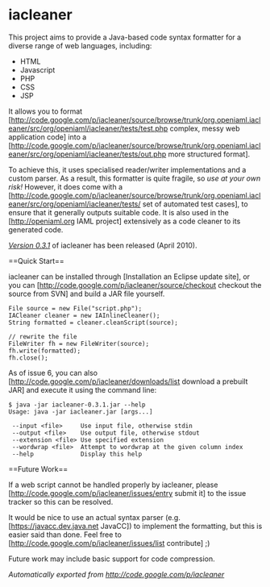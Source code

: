 # iacleaner

This project aims to provide a Java-based code syntax formatter for a diverse range of web languages, including:

* HTML
* Javascript
* PHP
* CSS
* JSP

It allows you to format [http://code.google.com/p/iacleaner/source/browse/trunk/org.openiaml.iacleaner/src/org/openiaml/iacleaner/tests/test.php complex, messy web application code] into a [http://code.google.com/p/iacleaner/source/browse/trunk/org.openiaml.iacleaner/src/org/openiaml/iacleaner/tests/out.php more structured format].

To achieve this, it uses specialised reader/writer implementations and a custom parser. As a result, this formatter is quite fragile, so _use at your own risk!_ However, it does come with a [http://code.google.com/p/iacleaner/source/browse/trunk/org.openiaml.iacleaner/src/org/openiaml/iacleaner/tests/ set of automated test cases], to ensure that it generally outputs suitable code. It is also used in the [http://openiaml.org IAML project] extensively as a code cleaner to its generated code.

*[Version 0.3.1](http://journals.jevon.org/users/jevon-phd/entry/19823)* of iacleaner has been released (April 2010).

==Quick Start==

iacleaner can be installed through [Installation an Eclipse update site], or you can [http://code.google.com/p/iacleaner/source/checkout checkout the source from SVN] and build a JAR file yourself.

```
File source = new File("script.php");
IACleaner cleaner = new IAInlineCleaner();
String formatted = cleaner.cleanScript(source);

// rewrite the file
FileWriter fh = new FileWriter(source);
fh.write(formatted);
fh.close();
```

As of issue 6, you can also [http://code.google.com/p/iacleaner/downloads/list download a prebuilt JAR] and execute it using the command line:

```
$ java -jar iacleaner-0.3.1.jar --help
Usage: java -jar iacleaner.jar [args...]

 --input <file>     Use input file, otherwise stdin
 --output <file>    Use output file, otherwise stdout
 --extension <file> Use specified extension
 --wordwrap <file>  Attempt to wordwrap at the given column index
 --help             Display this help
```

==Future Work==

If a web script cannot be handled properly by iacleaner, please [http://code.google.com/p/iacleaner/issues/entry submit it] to the issue tracker so this can be resolved.

It would be nice to use an actual syntax parser (e.g. [https://javacc.dev.java.net JavaCC]) to implement the formatting, but this is easier said than done. Feel free to [http://code.google.com/p/iacleaner/issues/list contribute] ;)

Future work may include basic support for code compression.

_Automatically exported from http://code.google.com/p/iacleaner_

